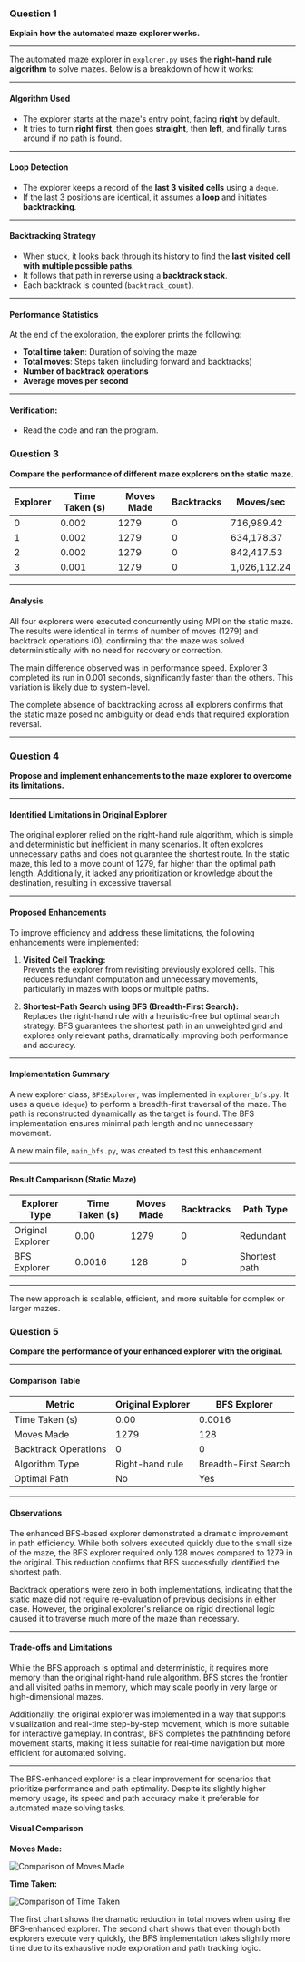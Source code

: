 

### Question 1
**Explain how the automated maze explorer works.**

---

The automated maze explorer in `explorer.py` uses the **right-hand rule algorithm** to solve mazes. Below is a breakdown of how it works:

---

#### Algorithm Used
- The explorer starts at the maze's entry point, facing **right** by default.
- It tries to turn **right first**, then goes **straight**, then **left**, and finally turns around if no path is found.

---

#### Loop Detection
- The explorer keeps a record of the **last 3 visited cells** using a `deque`.
- If the last 3 positions are identical, it assumes a **loop** and initiates **backtracking**.

---

#### Backtracking Strategy
- When stuck, it looks back through its history to find the **last visited cell with multiple possible paths**.
- It follows that path in reverse using a **backtrack stack**.
- Each backtrack is counted (`backtrack_count`).

---

#### Performance Statistics
At the end of the exploration, the explorer prints the following:
- **Total time taken**: Duration of solving the maze
- **Total moves**: Steps taken (including forward and backtracks)
- **Number of backtrack operations**
- **Average moves per second**

---

#### Verification:
- Read the code and ran the program.


### Question 3 
**Compare the performance of different maze explorers on the static maze.**

| Explorer | Time Taken (s) | Moves Made | Backtracks | Moves/sec     |
|----------|----------------|------------|------------|---------------|
| 0        | 0.002          | 1279       | 0          | 716,989.42    |
| 1        | 0.002          | 1279       | 0          | 634,178.37    |
| 2        | 0.002          | 1279       | 0          | 842,417.53    |
| 3        | 0.001          | 1279       | 0          | 1,026,112.24  |

---

#### Analysis

All four explorers were executed concurrently using MPI on the static maze. The results were identical in terms of number of moves (1279) and backtrack operations (0), confirming that the maze was solved deterministically with no need for recovery or correction.

The main difference observed was in performance speed. Explorer 3 completed its run in 0.001 seconds, significantly faster than the others. This variation is likely due to system-level.

The complete absence of backtracking across all explorers confirms that the static maze posed no ambiguity or dead ends that required exploration reversal.

---

### Question 4 
**Propose and implement enhancements to the maze explorer to overcome its limitations.**

---

#### Identified Limitations in Original Explorer

The original explorer relied on the right-hand rule algorithm, which is simple and deterministic but inefficient in many scenarios. It often explores unnecessary paths and does not guarantee the shortest route. In the static maze, this led to a move count of 1279, far higher than the optimal path length. Additionally, it lacked any prioritization or knowledge about the destination, resulting in excessive traversal.

---

#### Proposed Enhancements

To improve efficiency and address these limitations, the following enhancements were implemented:

1. **Visited Cell Tracking:**  
   Prevents the explorer from revisiting previously explored cells. This reduces redundant computation and unnecessary movements, particularly in mazes with loops or multiple paths.

2. **Shortest-Path Search using BFS (Breadth-First Search):**  
   Replaces the right-hand rule with a heuristic-free but optimal search strategy. BFS guarantees the shortest path in an unweighted grid and explores only relevant paths, dramatically improving both performance and accuracy.

---

#### Implementation Summary

A new explorer class, `BFSExplorer`, was implemented in `explorer_bfs.py`. It uses a queue (`deque`) to perform a breadth-first traversal of the maze. The path is reconstructed dynamically as the target is found. The BFS implementation ensures minimal path length and no unnecessary movement.

A new main file, `main_bfs.py`, was created to test this enhancement.

---

#### Result Comparison (Static Maze)

| Explorer Type     | Time Taken (s) | Moves Made | Backtracks | Path Type       |
|-------------------|----------------|------------|------------|------------------|
| Original Explorer | 0.00           | 1279       | 0          | Redundant        |
| BFS Explorer      | 0.0016         | 128        | 0          | Shortest path    |

---

The new approach is scalable, efficient, and more suitable for complex or larger mazes.


### Question 5
**Compare the performance of your enhanced explorer with the original.**

---

#### Comparison Table

| Metric               | Original Explorer   | BFS Explorer        |
|----------------------|---------------------|---------------------|
| Time Taken (s)       | 0.00                | 0.0016              |
| Moves Made           | 1279                | 128                 |
| Backtrack Operations | 0                   | 0                   |
| Algorithm Type       | Right-hand rule     | Breadth-First Search|
| Optimal Path         | No                  | Yes                 |

---

#### Observations

The enhanced BFS-based explorer demonstrated a dramatic improvement in path efficiency. While both solvers executed quickly due to the small size of the maze, the BFS explorer required only 128 moves compared to 1279 in the original. This reduction confirms that BFS successfully identified the shortest path.

Backtrack operations were zero in both implementations, indicating that the static maze did not require re-evaluation of previous decisions in either case. However, the original explorer's reliance on rigid directional logic caused it to traverse much more of the maze than necessary.

---

#### Trade-offs and Limitations

While the BFS approach is optimal and deterministic, it requires more memory than the original right-hand rule algorithm. BFS stores the frontier and all visited paths in memory, which may scale poorly in very large or high-dimensional mazes.

Additionally, the original explorer was implemented in a way that supports visualization and real-time step-by-step movement, which is more suitable for interactive gameplay. In contrast, BFS completes the pathfinding before movement starts, making it less suitable for real-time navigation but more efficient for automated solving.

---

The BFS-enhanced explorer is a clear improvement for scenarios that prioritize performance and path optimality. Despite its slightly higher memory usage, its speed and path accuracy make it preferable for automated maze solving tasks.

#### Visual Comparison

**Moves Made:**

![Comparison of Moves Made](comparison_moves_q5.png)

**Time Taken:**

![Comparison of Time Taken](comparison_time_q5.png)

The first chart shows the dramatic reduction in total moves when using the BFS-enhanced explorer. The second chart shows that even though both explorers execute very quickly, the BFS implementation takes slightly more time due to its exhaustive node exploration and path tracking logic.
